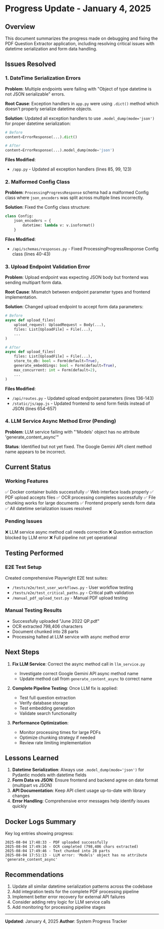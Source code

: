 # Progress Update - January 4, 2025

## Overview
This document summarizes the progress made on debugging and fixing the PDF Question Extractor application, including resolving critical issues with datetime serialization and form data handling.

## Issues Resolved

### 1. DateTime Serialization Errors
**Problem**: Multiple endpoints were failing with "Object of type datetime is not JSON serializable" errors.

**Root Cause**: Exception handlers in `app.py` were using `.dict()` method which doesn't properly serialize datetime objects.

**Solution**: Updated all exception handlers to use `.model_dump(mode='json')` for proper datetime serialization:
```python
# Before
content=ErrorResponse(...).dict()

# After
content=ErrorResponse(...).model_dump(mode='json')
```

**Files Modified**:
- `/app.py` - Updated all exception handlers (lines 85, 99, 123)

### 2. Malformed Config Class
**Problem**: `ProcessingProgressResponse` schema had a malformed Config class where `json_encoders` was split across multiple lines incorrectly.

**Solution**: Fixed the Config class structure:
```python
class Config:
    json_encoders = {
        datetime: lambda v: v.isoformat()
    }
```

**Files Modified**:
- `/api/schemas/responses.py` - Fixed ProcessingProgressResponse Config class (lines 40-43)

### 3. Upload Endpoint Validation Error
**Problem**: Upload endpoint was expecting JSON body but frontend was sending multipart form data.

**Root Cause**: Mismatch between endpoint parameter types and frontend implementation.

**Solution**: Changed upload endpoint to accept form data parameters:
```python
# Before
async def upload_files(
    upload_request: UploadRequest = Body(...),
    files: List[UploadFile] = File(...),
    ...
)

# After
async def upload_files(
    files: List[UploadFile] = File(...),
    store_to_db: bool = Form(default=True),
    generate_embeddings: bool = Form(default=True),
    max_concurrent: int = Form(default=2),
    ...
)
```

**Files Modified**:
- `/api/routes.py` - Updated upload endpoint parameters (lines 136-143)
- `/static/js/app.js` - Updated frontend to send form fields instead of JSON (lines 654-657)

### 4. LLM Service Async Method Error (Pending)
**Problem**: LLM service failing with "'Models' object has no attribute 'generate_content_async'"

**Status**: Identified but not yet fixed. The Google Gemini API client method name appears to be incorrect.

## Current Status

### Working Features
✅ Docker container builds successfully
✅ Web interface loads properly
✅ PDF upload accepts files
✅ OCR processing completes successfully
✅ File chunking works for large documents
✅ Frontend properly sends form data
✅ All datetime serialization issues resolved

### Pending Issues
❌ LLM service async method call needs correction
❌ Question extraction blocked by LLM error
❌ Full pipeline not yet operational

## Testing Performed

### E2E Test Setup
Created comprehensive Playwright E2E test suites:
- `/tests/e2e/test_user_workflows.py` - User workflow testing
- `/tests/e2e/test_critical_paths.py` - Critical path validation
- `/manual_pdf_upload_test.py` - Manual PDF upload testing

### Manual Testing Results
- Successfully uploaded "June 2022 QP.pdf"
- OCR extracted 798,406 characters
- Document chunked into 28 parts
- Processing halted at LLM service with async method error

## Next Steps

1. **Fix LLM Service**: Correct the async method call in `llm_service.py`
   - Investigate correct Google Gemini API async method name
   - Update method call from `generate_content_async` to correct name

2. **Complete Pipeline Testing**: Once LLM fix is applied:
   - Test full question extraction
   - Verify database storage
   - Test embedding generation
   - Validate search functionality

3. **Performance Optimization**:
   - Monitor processing times for large PDFs
   - Optimize chunking strategy if needed
   - Review rate limiting implementation

## Lessons Learned

1. **Datetime Serialization**: Always use `.model_dump(mode='json')` for Pydantic models with datetime fields
2. **Form Data vs JSON**: Ensure frontend and backend agree on data format (multipart vs JSON)
3. **API Documentation**: Keep API client usage up-to-date with library changes
4. **Error Handling**: Comprehensive error messages help identify issues quickly

## Docker Logs Summary

Key log entries showing progress:
```
2025-08-04 17:48:33 - PDF uploaded successfully
2025-08-04 17:49:16 - OCR completed (798,406 chars extracted)
2025-08-04 17:49:46 - Text chunked into 28 parts
2025-08-04 17:51:13 - LLM error: 'Models' object has no attribute 'generate_content_async'
```

## Recommendations

1. Update all similar datetime serialization patterns across the codebase
2. Add integration tests for the complete PDF processing pipeline
3. Implement better error recovery for external API failures
4. Consider adding retry logic for LLM service calls
5. Add monitoring for processing pipeline stages

---

**Updated**: January 4, 2025
**Author**: System Progress Tracker